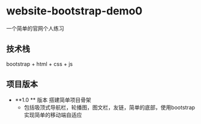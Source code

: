 # website-bootstrap-demo0
一个简单的官网个人练习

## 技术栈
bootstrap + html + css + js

## 项目版本
- **1.0 ** 版本 搭建简单项目骨架
   - 包括吸顶式导航栏，轮播图，图文栏，友链，简单的底部，使用bootstrap实现简单的移动端自适应
